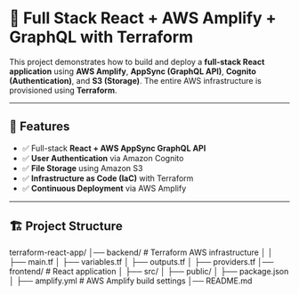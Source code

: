 # 🚀 Full Stack React + AWS Amplify + GraphQL with Terraform  

This project demonstrates how to build and deploy a **full-stack React application** using **AWS Amplify**, **AppSync (GraphQL API)**, **Cognito (Authentication)**, and **S3 (Storage)**. The entire AWS infrastructure is provisioned using **Terraform**.

---

## 📌 Features  
- ✅ Full-stack **React + AWS AppSync GraphQL API**  
- ✅ **User Authentication** via Amazon Cognito  
- ✅ **File Storage** using Amazon S3  
- ✅ **Infrastructure as Code (IaC)** with Terraform  
- ✅ **Continuous Deployment** via AWS Amplify  

---

## 🏗 Project Structure  

terraform-react-app/
│── backend/ # Terraform AWS infrastructure │ 
│ ├── main.tf
│ ├── variables.tf
│ ├── outputs.tf
│ ├── providers.tf
│── frontend/ # React application 
│ ├── src/ 
│ ├── public/ 
│ ├── package.json 
│ ├── amplify.yml # AWS Amplify build settings 
│── README.md


